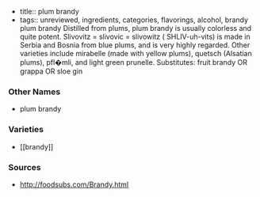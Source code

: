 - title:: plum brandy
- tags:: unreviewed, ingredients, categories, flavorings, alcohol, brandy
plum brandy Distilled from plums, plum brandy is usually colorless and quite potent. Slivovitz = slivovic = slivowitz ( SHLIV-uh-vits) is made in Serbia and Bosnia from blue plums, and is very highly regarded. Other varieties include mirabelle (made with yellow plums), quetsch (Alsatian plums), pfl�mli, and light green prunelle. Substitutes: fruit brandy OR grappa OR sloe gin

### Other Names

* plum brandy

### Varieties

* [[brandy]]

### Sources
* http://foodsubs.com/Brandy.html
